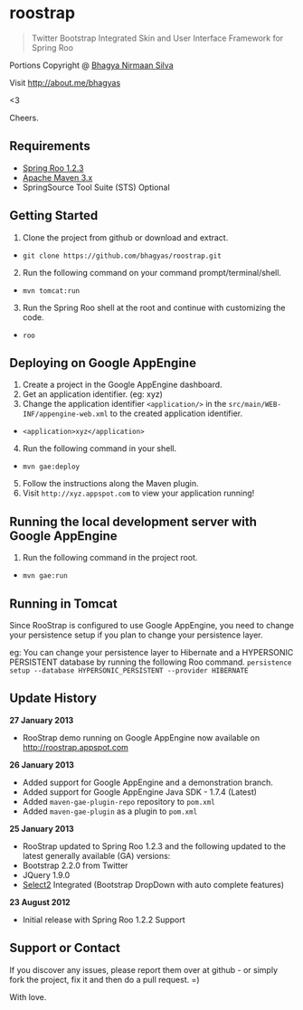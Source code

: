 roostrap
========

> Twitter Bootstrap Integrated Skin and User Interface Framework for Spring Roo 

Portions Copyright @ [Bhagya Nirmaan Silva]

Visit http://about.me/bhagyas

<3

Cheers.

Requirements
------------
- [Spring Roo 1.2.3]
- [Apache Maven 3.x]
- SpringSource Tool Suite (STS) Optional

Getting Started
--------------
1. Clone the project from github or download and extract.
 - `git clone https://github.com/bhagyas/roostrap.git`
2. Run the following command on your command prompt/terminal/shell.
 - `mvn tomcat:run`
3. Run the Spring Roo shell at the root and continue with customizing the code.
 - `roo`

Deploying on Google AppEngine
-------

1. Create a project in the Google AppEngine dashboard.
2. Get an application identifier. (eg: xyz)
3. Change the application identifier `<application/>` in the `src/main/WEB-INF/appengine-web.xml` to the created application identifier.
 - `<application>xyz</application>`
4. Run the following command in your shell.
 - `mvn gae:deploy`
5. Follow the instructions along the Maven plugin.
6. Visit `http://xyz.appspot.com` to view your application running!

Running the local development server with Google AppEngine
----------

1. Run the following command in the project root.
- `mvn gae:run`


Running in Tomcat
----------------

Since RooStrap is configured to use Google AppEngine, you need to change your persistence setup if you plan to change your persistence layer.

eg: You can change your persistence layer to Hibernate and a HYPERSONIC PERSISTENT database by running the following Roo command.
`persistence setup --database HYPERSONIC_PERSISTENT --provider HIBERNATE `


Update History
--------

**27 January 2013**
 - RooStrap demo running on Google AppEngine now available on http://roostrap.appspot.com

**26 January 2013**
 - Added support for Google AppEngine and a demonstration branch.
 - Added support for Google AppEngine Java SDK - 1.7.4 (Latest)
 - Added `maven-gae-plugin-repo` repository to `pom.xml`
 - Added `maven-gae-plugin` as a plugin to `pom.xml`
 
**25 January 2013**
 - RooStrap updated to Spring Roo 1.2.3 and the following updated to the latest generally available (GA) versions: 
 - Bootstrap 2.2.0 from Twitter
 - JQuery 1.9.0 
 - [Select2] Integrated (Bootstrap DropDown with auto complete features)

**23 August 2012**
 - Initial release with Spring Roo 1.2.2 Support

Support or Contact
--

If you discover any issues, please report them over at github - or simply fork the project, fix it and then do a pull request. =)

With love.

[Select2]:http://ivaynberg.github.com/select2/
[Bhagya Nirmaan Silva]:http://about.me/bhagyas
[Spring Roo 1.2.3]:http://www.springsource.org/spring-roo
[Apache Maven 3.x]:http://maven.apache.org
